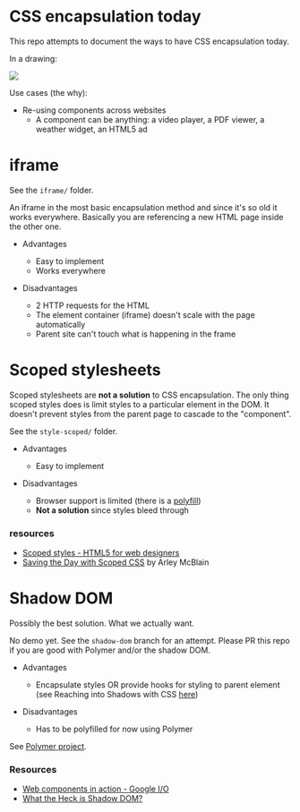 CSS encapsulation today
=======================

This repo attempts to document the ways to have CSS encapsulation today.

In a drawing:

<img src="http://f.cl.ly/items/1L0R3x2o342T1F3K162J/Screen%20Shot%202013-06-15%20at%2011.15.19.png">

Use cases (the why):

* Re-using components across websites
  * A component can be anything: a video player, a PDF viewer, a weather widget, an HTML5 ad

# iframe 

See the `iframe/` folder.

An iframe in the most basic encapsulation method and since it's so old it works everywhere. Basically you are referencing a new HTML page inside the other one.

* Advantages
  * Easy to implement
  * Works everywhere

* Disadvantages
  * 2 HTTP requests for the HTML
  * The element container (iframe) doesn't scale with the page automatically
  * Parent site can't touch what is happening in the frame
  
# Scoped stylesheets

Scoped stylesheets are **not a solution** to CSS encapsulation. The only thing scoped styles does is limit styles to a particular element in the DOM. It doesn't prevent styles from the parent page to cascade to the "component".

See the `style-scoped/` folder.

* Advantages
  * Easy to implement
  
* Disadvantages
  * Browser support is limited (there is a <a href="https://github.com/thingsinjars/jQuery-Scoped-CSS-plugin">polyfill</a>)
  * **Not a solution** since styles bleed through

### resources

* <a href="http://www.html5forwebdesigners.com/semantics/index.html#scoped_styles">Scoped styles - HTML5 for web designers</a>
* <a href="http://css-tricks.com/saving-the-day-with-scoped-css/">Saving the Day with Scoped CSS</a> by Arley McBlain

# Shadow DOM

Possibly the best solution. What we actually want.

No demo yet. See the `shadow-dom` branch for an attempt. Please PR this repo if you are good with Polymer and/or the shadow DOM.

* Advantages 
  * Encapsulate styles OR provide hooks for styling to parent element (see Reaching into Shadows with CSS <a href="http://glazkov.com/2011/01/14/what-the-heck-is-shadow-dom/">here</a>)
  
* Disadvantages 
  * Has to be polyfilled for now using Polymer

See <a href="http://www.polymer-project.org/">Polymer project</a>.

### Resources

* <a href="http://www.youtube.com/watch?feature=player_embedded&v=0g0oOOT86NY#at=1777">Web components in action - Google I/O</a>
* <a href="http://glazkov.com/2011/01/14/what-the-heck-is-shadow-dom/">What the Heck is Shadow DOM?</a>